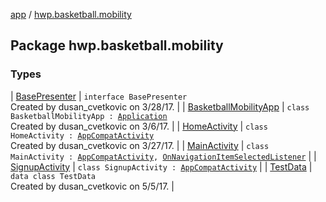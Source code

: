 [app](../index.md) / [hwp.basketball.mobility](.)

## Package hwp.basketball.mobility

### Types

| [BasePresenter](-base-presenter/index.md) | `interface BasePresenter`<br>Created by dusan_cvetkovic on 3/28/17. |
| [BasketballMobilityApp](-basketball-mobility-app/index.md) | `class BasketballMobilityApp : `[`Application`](https://developer.android.com/reference/android/app/Application.html)<br>Created by dusan_cvetkovic on 3/6/17. |
| [HomeActivity](-home-activity/index.md) | `class HomeActivity : `[`AppCompatActivity`](https://developer.android.com/reference/android/support/v7/app/AppCompatActivity.html)<br>Created by dusan_cvetkovic on 3/27/17. |
| [MainActivity](-main-activity/index.md) | `class MainActivity : `[`AppCompatActivity`](https://developer.android.com/reference/android/support/v7/app/AppCompatActivity.html)`, `[`OnNavigationItemSelectedListener`](https://developer.android.com/reference/android/support/design/widget/NavigationView/OnNavigationItemSelectedListener.html) |
| [SignupActivity](-signup-activity/index.md) | `class SignupActivity : `[`AppCompatActivity`](https://developer.android.com/reference/android/support/v7/app/AppCompatActivity.html) |
| [TestData](-test-data/index.md) | `data class TestData`<br>Created by dusan_cvetkovic on 5/5/17. |

